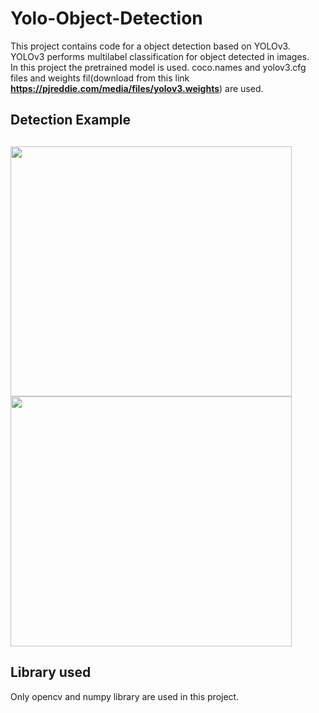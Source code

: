 # Yolo-Object-Detection

This project contains code for a object detection based on YOLOv3. YOLOv3 performs multilabel classification for object detected in images.<br/>
In this project the pretrained model is used. coco.names and yolov3.cfg files and  weights fil(download from this link <b>https://pjreddie.com/media/files/yolov3.weights</b>) are used.

<h2>Detection Example<h2/>

<img src="https://user-images.githubusercontent.com/48127972/93467787-bf708400-f90b-11ea-9553-328fe0c7ffc3.png" width="450px" height="400px">

<img src="https://user-images.githubusercontent.com/48127972/93467929-de6f1600-f90b-11ea-89c3-b64ccd98f977.png" width="450px" height="400px">

<h2>Library used</h2>
Only opencv and numpy library are used in this project.


